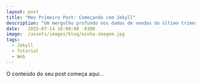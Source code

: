 ```yaml
---
layout: post
title: "Meu Primeiro Post: Começando com Jekyll"
description: "Um mergulho profundo nos dados de vendas do último trimestre, revelando tendências e insights chave para o negócio."
date:   2025-07-14 10:00:00 -0300
image:  /assets/images/blog/minha-imagem.jpg
tags:
  - Jekyll
  - Tutorial
  - Web
---
```


O conteúdo do seu post começa aqui...
